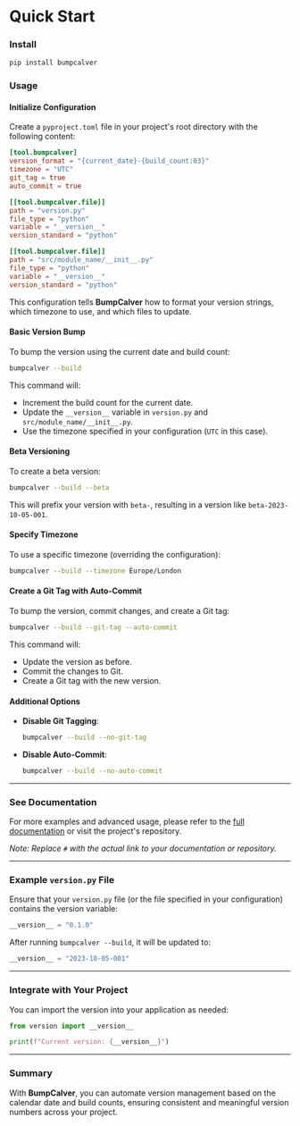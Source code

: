 # Quick Start

### Install

```bash
pip install bumpcalver
```

### Usage

#### Initialize Configuration

Create a `pyproject.toml` file in your project's root directory with the following content:

```toml
[tool.bumpcalver]
version_format = "{current_date}-{build_count:03}"
timezone = "UTC"
git_tag = true
auto_commit = true

[[tool.bumpcalver.file]]
path = "version.py"
file_type = "python"
variable = "__version__"
version_standard = "python"

[[tool.bumpcalver.file]]
path = "src/module_name/__init__.py"
file_type = "python"
variable = "__version__"
version_standard = "python"
```

This configuration tells **BumpCalver** how to format your version strings, which timezone to use, and which files to update.

#### Basic Version Bump

To bump the version using the current date and build count:

```bash
bumpcalver --build
```

This command will:

- Increment the build count for the current date.
- Update the `__version__` variable in `version.py` and `src/module_name/__init__.py`.
- Use the timezone specified in your configuration (`UTC` in this case).

#### Beta Versioning

To create a beta version:

```bash
bumpcalver --build --beta
```

This will prefix your version with `beta-`, resulting in a version like `beta-2023-10-05-001`.

#### Specify Timezone

To use a specific timezone (overriding the configuration):

```bash
bumpcalver --build --timezone Europe/London
```

#### Create a Git Tag with Auto-Commit

To bump the version, commit changes, and create a Git tag:

```bash
bumpcalver --build --git-tag --auto-commit
```

This command will:

- Update the version as before.
- Commit the changes to Git.
- Create a Git tag with the new version.

#### Additional Options

- **Disable Git Tagging**:

  ```bash
  bumpcalver --build --no-git-tag
  ```

- **Disable Auto-Commit**:

  ```bash
  bumpcalver --build --no-auto-commit
  ```

---

### See Documentation

For more examples and advanced usage, please refer to the [full documentation](#) or visit the project's repository.

*Note: Replace `#` with the actual link to your documentation or repository.*

---

### Example `version.py` File

Ensure that your `version.py` file (or the file specified in your configuration) contains the version variable:

```python
__version__ = "0.1.0"
```

After running `bumpcalver --build`, it will be updated to:

```python
__version__ = "2023-10-05-001"
```

---

### Integrate with Your Project

You can import the version into your application as needed:

```python
from version import __version__

print(f"Current version: {__version__}")
```

---

### Summary

With **BumpCalver**, you can automate version management based on the calendar date and build counts, ensuring consistent and meaningful version numbers across your project.
